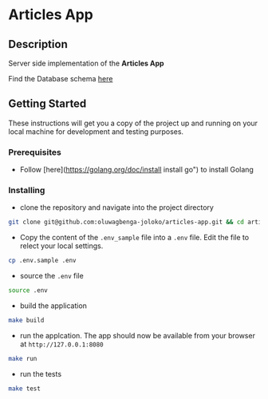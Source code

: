 # Articles App

## Description

Server side implementation of the **Articles App**

Find the Database schema [here](https://www.lucidchart.com/invitations/accept/2c64a572-095d-421e-939d-7105c9c98e03)

## Getting Started

These instructions will get you a copy of the project up and running on your local machine for development and testing purposes.

### Prerequisites

- Follow [here](https://golang.org/doc/install install go") to install Golang

### Installing

- clone the repository and navigate into the project directory

```bash
git clone git@github.com:oluwagbenga-joloko/articles-app.git && cd articles-app
```

- Copy the content of the `.env_sample` file into a `.env` file. Edit the file to relect your local settings.

```bash
cp .env.sample .env
```

- source the `.env` file

```bash
source .env
```

- build the application

```bash
make build
```

- run the applcation. The app should now be available from your browser at `http://127.0.0.1:8080`

```bash
make run
```

- run the tests

```bash
make test
```
